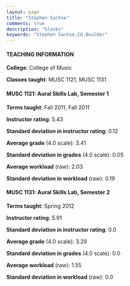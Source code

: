 ```yaml
---
layout: page
title: "Stephen Sachse" 
comments: true
description: "blanks"
keywords: "Stephen Sachse,CU,Boulder"
---
```

<head>
<script src="https://ajax.googleapis.com/ajax/libs/jquery/2.1.3/jquery.min.js"></script>
<script src="https://dl.dropboxusercontent.com/s/pc42nxpaw1ea4o9/highcharts.js?dl=0"></script>
<!-- <script src="../assets/js/highcharts.js"></script> -->
<style type="text/css">@font-face {
	font-family: "Bebas Neue";
	src: url(https://www.filehosting.org/file/details/544349/BebasNeue Regular.otf) format("opentype");
	}
	h1.Bebas { 
		font-family: "Bebas Neue", Verdana, Tahoma;
	}
</style>
</head>
	   
#### TEACHING INFORMATION

**College**: College of Music

**Classes taught**: MUSC 1121, MUSC 1131

#### MUSC 1121: Aural Skills Lab, Semester 1

**Terms taught**: Fall 2011, Fall 2011

**Instructor rating**: 5.43

**Standard deviation in instructor rating**: 0.12

**Average grade** (4.0 scale): 3.41

**Standard deviation in grades** (4.0 scale): 0.05

**Average workload** (raw): 2.03

**Standard deviation in workload** (raw): 0.19

#### MUSC 1131: Aural Skills Lab, Semester 2

**Terms taught**: Spring 2012

**Instructor rating**: 5.91

**Standard deviation in instructor rating**: 0.0

**Average grade** (4.0 scale): 3.29

**Standard deviation in grades** (4.0 scale): 0.0

**Average workload** (raw): 1.55

**Standard deviation in workload** (raw): 0.0

